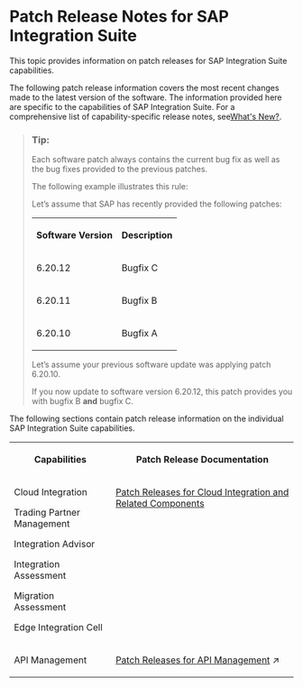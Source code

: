 <!-- loio58595b51441942d2bcf6992080a613d2 -->

# Patch Release Notes for SAP Integration Suite

This topic provides information on patch releases for SAP Integration Suite capabilities.



The following patch release information covers the most recent changes made to the latest version of the software. The information provided here are specific to the capabilities of SAP Integration Suite. For a comprehensive list of capability-specific release notes, see[What's New?](https://help.sap.com/whats-new/5793247a5d5741beb0decc5b7dee1160?locale=en-US).



> ### Tip:  
> Each software patch always contains the current bug fix as well as the bug fixes provided to the previous patches.
> 
> The following example illustrates this rule:
> 
> Let’s assume that SAP has recently provided the following patches:
> 
> 
> <table>
> <tr>
> <th valign="top">
> 
> Software Version
> 
> </th>
> <th valign="top">
> 
> Description
> 
> </th>
> </tr>
> <tr>
> <td valign="top">
> 
> 6.20.12
> 
> </td>
> <td valign="top">
> 
> Bugfix C
> 
> </td>
> </tr>
> <tr>
> <td valign="top">
> 
> 6.20.11
> 
> </td>
> <td valign="top">
> 
> Bugfix B
> 
> </td>
> </tr>
> <tr>
> <td valign="top">
> 
> 6.20.10
> 
> </td>
> <td valign="top">
> 
> Bugfix A
> 
> </td>
> </tr>
> </table>
> 
> Let’s assume your previous software update was applying patch 6.20.10.
> 
> If you now update to software version 6.20.12, this patch provides you with bugfix B **and** bugfix C.



The following sections contain patch release information on the individual SAP Integration Suite capabilities.


<table>
<tr>
<th valign="top">

Capabilities

</th>
<th valign="top">

Patch Release Documentation

</th>
</tr>
<tr>
<td valign="top">

Cloud Integration 

Trading Partner Management

Integration Advisor

Integration Assessment

Migration Assessment

Edge Integration Cell

</td>
<td valign="top">

[Patch Releases for Cloud Integration and Related Components](patch-releases-for-cloud-integration-and-related-components-023a472.md) 

</td>
</tr>
<tr>
<td valign="top">

API Management 

</td>
<td valign="top">

[Patch Releases for API Management](https://help.sap.com/viewer/66d066d903c2473f81ec33acfe2ccdb4/Cloud/en-US/6ddd927cbeaa42e384dc903e6002e269.html "This topic provides information on patch releases for API Management that are provided for bug fixes.") :arrow_upper_right: 

</td>
</tr>
</table>

